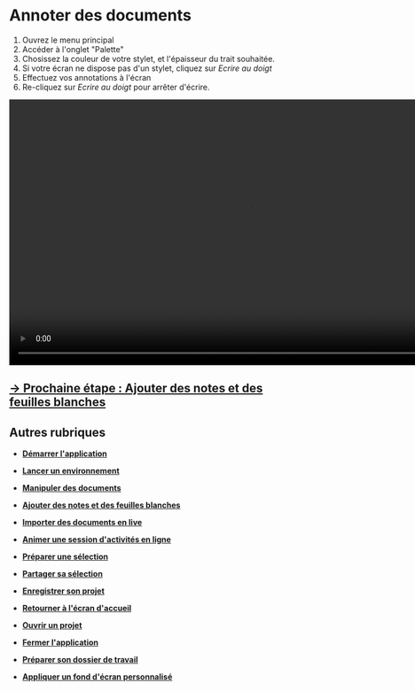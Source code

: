 # Annoter des documents

1. Ouvrez le menu principal
2. Accéder à l'onglet "Palette"
3. Chosissez la couleur de votre stylet, et l'épaisseur du trait souhaitée.
4. Si votre écran ne dispose pas d'un stylet, cliquez sur *Ecrire au doigt*
5. Effectuez vos annotations à l'écran
6. Re-cliquez sur *Ecrire au doigt* pour arrêter d'écrire.

<video controls muted loop width="864" height="480">
	<source src="./media/annotate.mp4" type="video/mp4">
</video>


## [&rarr; Prochaine étape : Ajouter des notes et des feuilles blanches](./add-notes.md)

## Autres rubriques
* [**Démarrer l'application**](./start-app.md)
* [**Lancer un environnement**](./new-universe.md)
* [**Manipuler des documents**](./manipulate-doc.md)
* [**Ajouter des notes et des feuilles blanches**](./add-notes.md)
* [**Importer des documents en live**](./import-docs.md)
* [**Animer une session d'activités en ligne**](./companion.md)
* [**Préparer une sélection**](./prepare-selection.md)
* [**Partager sa sélection**](./share-selection.md)
* [**Enregistrer son projet**](./save-project.md)
* [**Retourner à l'écran d'accueil**](./back-home.md)
* [**Ouvrir un projet**](./open-project.md)
* [**Fermer l'application**](./close-app.md)

* [**Préparer son dossier de travail**](./prepare-content.md)
* [**Appliquer un fond d'écran personnalisé**](./change-background.md)

